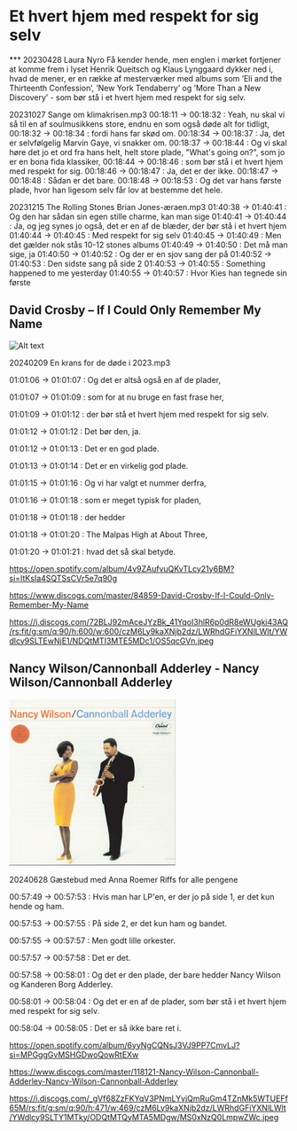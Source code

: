 # Et hvert hjem med respekt for sig selv






*** 20230428 Laura Nyro Få kender hende, men englen i mørket fortjener at komme frem i lyset
Henrik Queitsch og Klaus Lynggaard dykker ned i, hvad de mener, er en række af mesterværker med albums som ’Eli and the Thirteenth Confession’, 
’New York Tendaberry’ og ’More Than a New Discovery’ - som bør stå i et hvert hjem med respekt for sig selv.

20231027 Sange om klimakrisen.mp3
00:18:11 -> 00:18:32 :  Yeah, nu skal vi så til en af soulmusikkens store, endnu en som også døde alt for tidligt,
00:18:32 -> 00:18:34 :  fordi hans far skød om.
00:18:34 -> 00:18:37 :  Ja, det er selvfølgelig Marvin Gaye, vi snakker om.
00:18:37 -> 00:18:44 :  Og vi skal høre det jo et ord fra hans helt, helt store plade, "What's going on?", som jo er en bona fida klassiker,
00:18:44 -> 00:18:46 :  som bør stå i et hvert hjem med respekt for sig.
00:18:46 -> 00:18:47 :  Ja, det er der ikke.
00:18:47 -> 00:18:48 :  Sådan er det bare.
00:18:48 -> 00:18:53 :  Og det var hans første plade, hvor han ligesom selv får lov at bestemme det hele.

20231215 The Rolling Stones Brian Jones-æraen.mp3
01:40:38 -> 01:40:41 :  Og den har sådan sin egen stille charme, kan man sige
01:40:41 -> 01:40:44 :  Ja, og jeg synes jo også, det er en af de blæder, der bør stå i et hvert hjem
01:40:44 -> 01:40:45 :  Med respekt for sig selv
01:40:45 -> 01:40:49 :  Men det gælder nok stås 10-12 stones albums
01:40:49 -> 01:40:50 :  Det må man sige, ja
01:40:50 -> 01:40:52 :  Og der er en sjov sang der på
01:40:52 -> 01:40:53 :  Den sidste sang på side 2
01:40:53 -> 01:40:55 :  Something happened to me yesterday
01:40:55 -> 01:40:57 :  Hvor Kies han tegnede sin første

## David Crosby – If I Could Only Remember My Name

![Alt text](david-crosby–If-i-could-only-remember-my-name.jpg)

20240209 En krans for de døde i 2023.mp3

01:01:06 -> 01:01:07 :  Og det er altså også en af de plader,

01:01:07 -> 01:01:09 :  som for at nu bruge en fast frase her,

01:01:09 -> 01:01:12 :  der bør stå et hvert hjem med respekt for sig selv.

01:01:12 -> 01:01:12 :  Det bør den, ja.

01:01:12 -> 01:01:13 :  Det er en god plade.

01:01:13 -> 01:01:14 :  Det er en virkelig god plade.

01:01:15 -> 01:01:16 :  Og vi har valgt et nummer derfra,

01:01:16 -> 01:01:18 :  som er meget typisk for pladen,

01:01:18 -> 01:01:18 :  der hedder

01:01:18 -> 01:01:20 :  The Malpas High at About Three,

01:01:20 -> 01:01:21 :  hvad det så skal betyde.

https://open.spotify.com/album/4v9ZAufvuQKvTLcy21y6BM?si=ItKsIa4SQTSsCVr5e7q90g

https://www.discogs.com/master/84859-David-Crosby-If-I-Could-Only-Remember-My-Name

https://i.discogs.com/72BLJ92mAceJYzBk_41YqoI3hlR6p0dR8eWUgki43AQ/rs:fit/g:sm/q:90/h:600/w:600/czM6Ly9kaXNjb2dz/LWRhdGFiYXNlLWlt/YWdlcy9SLTEwNjE1/NDQtMTI3MTE5MDc1/OS5qcGVn.jpeg

## Nancy Wilson/Cannonball Adderley - Nancy Wilson/Cannonball Adderley

![Alt text](nancy-wilson-cannonball-adderley-nancy-wilson-cannonball-adderley.jpg)

20240628 Gæstebud med Anna Roemer Riffs for alle pengene

00:57:49 -> 00:57:53 :  Hvis man har LP'en, er der jo på side 1, er det kun hende og ham.

00:57:53 -> 00:57:55 :  På side 2, er det kun ham og bandet.

00:57:55 -> 00:57:57 :  Men godt lille orkester.

00:57:57 -> 00:57:58 :  Det er det.

00:57:58 -> 00:58:01 :  Og det er den plade, der bare hedder Nancy Wilson og Kanderen Borg Adderley.

00:58:01 -> 00:58:04 :  Og det er en af de plader, som bør stå i et hvert hjem med respekt for sig selv.

00:58:04 -> 00:58:05 :  Det er så ikke bare ret i.

https://open.spotify.com/album/6yyNgCQNsJ3VJ9PP7CmvLJ?si=MPGggGvMSHGDwoQowRtEXw

https://www.discogs.com/master/118121-Nancy-Wilson-Cannonball-Adderley-Nancy-Wilson-Cannonball-Adderley

https://i.discogs.com/_gVf68ZzFKYqV3PNmLYvjQmRuGm4TZnMk5WTUEFf65M/rs:fit/g:sm/q:90/h:471/w:469/czM6Ly9kaXNjb2dz/LWRhdGFiYXNlLWlt/YWdlcy9SLTY1MTky/ODQtMTQyMTA5MDgw/MS0xNzQ0LmpwZWc.jpeg
